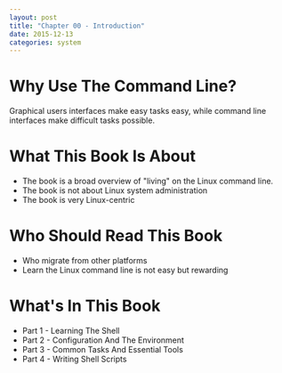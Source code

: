 ```yaml
---
layout: post
title: "Chapter 00 - Introduction"
date: 2015-12-13
categories: system
---
```


# Why Use The Command Line?
Graphical users interfaces make easy tasks easy, while command line interfaces make difficult tasks possible.

# What This Book Is About
* The book is a broad overview of "living" on the Linux command line.
*  The book is not about Linux system administration
*  The book is very Linux-centric

# Who Should Read This Book
* Who migrate from other platforms
* Learn the Linux command line is not easy but rewarding

# What's In This Book
* Part 1 - Learning The Shell
* Part 2 - Configuration And The Environment
* Part 3 - Common Tasks And Essential Tools
* Part 4 - Writing Shell Scripts
